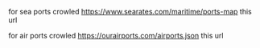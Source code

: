 for sea ports
crowled https://www.searates.com/maritime/ports-map this url

for air ports
crowled https://ourairports.com/airports.json this url
